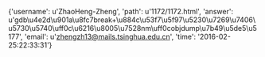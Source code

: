 {'username': u'ZhaoHeng-Zheng', 'path': u'1172/1172.html', 'answer': u'gdb\u4e2d\u901a\u8fc7break+\u884c\u53f7\u5f97\u5230\u7269\u7406\u5730\u5740\uff0c\u6216\u8005\u7528nm\uff0cobjdump\u7b49\u5de5\u5177', 'email': u'zhengzh13@mails.tsinghua.edu.cn', 'time': '2016-02-25:22:33:31'}